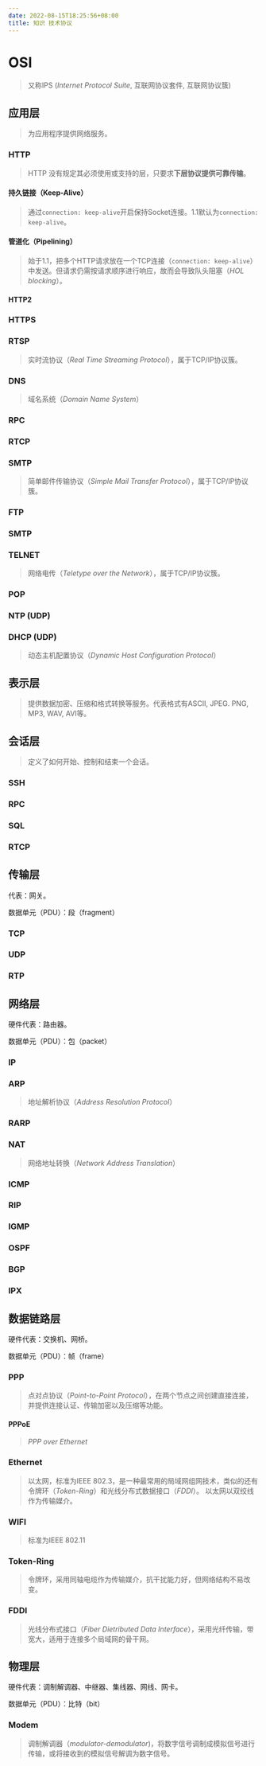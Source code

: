 ```yaml
---
date: 2022-08-15T18:25:56+08:00
title: 知识 技术协议
---
```


# OSI

> 又称IPS (*Internet Protocol Suite*, 互联网协议套件, 互联网协议簇)

## 应用层

> 为应用程序提供网络服务。

### HTTP

> HTTP 没有规定其必须使用或支持的层，只要求**下层协议提供可靠传输**。

#### 持久链接（Keep-Alive）

> 通过`connection: keep-alive`开启保持Socket连接。1.1默认为`connection: keep-alive`。

#### 管道化（Pipelining）

> 始于1.1，把多个HTTP请求放在一个TCP连接（`connection: keep-alive`）中发送。但请求仍需按请求顺序进行响应，故而会导致队头阻塞（*HOL blocking*）。

#### HTTP2

### HTTPS

### RTSP

> 实时流协议（*Real Time Streaming Protocol*），属于TCP/IP协议簇。

### DNS

> 域名系统（*Domain Name System*）

### RPC

### RTCP

### SMTP

> 简单邮件传输协议（*Simple Mail Transfer Protocol*），属于TCP/IP协议簇。

### FTP

### SMTP

### TELNET

> 网络电传（*Teletype over the Network*），属于TCP/IP协议簇。

### POP

### NTP (UDP)

### DHCP (UDP)

> 动态主机配置协议（*Dynamic Host Configuration Protocol*）

## 表示层

> 提供数据加密、压缩和格式转换等服务。代表格式有ASCII, JPEG. PNG, MP3, WAV, AVI等。

## 会话层

> 定义了如何开始、控制和结束一个会话。

### SSH

### RPC

### SQL

### RTCP

## 传输层

代表：网关。

数据单元（PDU）：段（fragment）

### TCP

### UDP

### RTP

## 网络层

硬件代表：路由器。

数据单元（PDU）：包（packet）

### IP

### ARP

> 地址解析协议（*Address Resolution Protocol*）

### RARP

### NAT

> 网络地址转换（*Network Address Translation*）

### ICMP

### RIP

### IGMP

### OSPF

### BGP

### IPX

## 数据链路层

硬件代表：交换机、网桥。

数据单元（PDU）：帧（frame）

### PPP

> 点对点协议（*Point-to-Point Protocol*），在两个节点之间创建直接连接，并提供连接认证、传输加密以及压缩等功能。

#### PPPoE

> *PPP over Ethernet*

### Ethernet

> 以太网，标准为IEEE 802.3，是一种最常用的局域网组网技术，类似的还有令牌环（*Token-Ring*）和光线分布式数据接口（*FDDI*）。 以太网以双绞线作为传输媒介。

### WIFI

> 标准为IEEE 802.11

### Token-Ring

> 令牌环，采用同轴电缆作为传输媒介，抗干扰能力好，但网络结构不易改变。

### FDDI

> 光线分布式接口（*Fiber Dietributed Data Interface*），采用光纤传输，带宽大，适用于连接多个局域网的骨干网。

## 物理层

硬件代表：调制解调器、中继器、集线器、网线、网卡。

数据单元（PDU）：比特（bit）

### Modem

> 调制解调器（*modulator-demodulator*)，将数字信号调制成模拟信号进行传输，或将接收到的模拟信号解调为数字信号。
